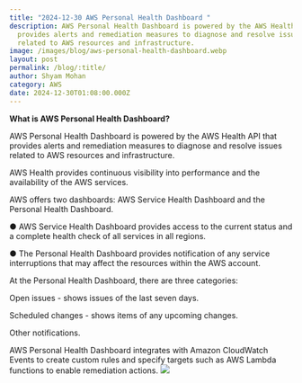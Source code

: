 ```yaml
---
title: "2024-12-30 AWS Personal Health Dashboard "
description: AWS Personal Health Dashboard is powered by the AWS Health API that
  provides alerts and remediation measures to diagnose and resolve issues
  related to AWS resources and infrastructure.
image: /images/blog/aws-personal-health-dashboard.webp
layout: post
permalink: /blog/:title/
author: Shyam Mohan
category: AWS
date: 2024-12-30T01:08:00.000Z
---
```


**What is AWS Personal Health Dashboard?**

AWS Personal Health Dashboard is powered by the AWS Health API that provides alerts and remediation measures to diagnose and resolve issues related to AWS resources and infrastructure.

AWS Health provides continuous visibility into performance and the availability of the AWS services.

AWS offers two dashboards: AWS Service Health Dashboard and the Personal Health Dashboard.

● AWS Service Health Dashboard provides access to the current status and a complete health check of all services in all regions.

● The Personal Health Dashboard provides notification of any service interruptions that may affect the resources within the AWS account.

At the Personal Health Dashboard, there are three categories:

Open issues - shows issues of the last seven days.

Scheduled changes - shows items of any upcoming changes.

Other notifications.

AWS Personal Health Dashboard integrates with Amazon CloudWatch Events to create custom rules and specify targets such as AWS Lambda functions to enable
remediation actions.
**![](https://lh7-rt.googleusercontent.com/docsz/AD_4nXcwts5gi_KMOj23ZiUJNLocbKF8H4EUQ5s1I8s_fIsR6gl809UZjdGf-wV522K-Ky_DNbpbEQYDnECLZ78obgGkBB9uj4kudgQ0sGDyjsMHrKitJmdW6T03W2B0DIT6R-n0aFu_?key=DolJBsYn1X8zMHIyAnLicQ)**
